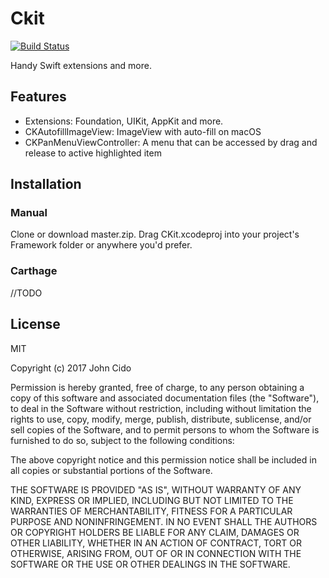# Ckit

[![Build Status](https://travis-ci.org/JohnCido/CKit.svg?branch=master)](https://travis-ci.org/JohnCido/CKit)

Handy Swift extensions and more.



## Features

- Extensions: Foundation, UIKit, AppKit and more.
- CKAutofillImageView: ImageView with auto-fill on macOS
- CKPanMenuViewController: A menu that can be accessed by drag and release to active highlighted item



## Installation

### Manual

Clone or download master.zip. Drag CKit.xcodeproj into your project's Framework folder or anywhere you'd prefer.

### Carthage

//TODO



## License

MIT

Copyright (c) 2017 John Cido

Permission is hereby granted, free of charge, to any person obtaining a copy
of this software and associated documentation files (the "Software"), to deal
in the Software without restriction, including without limitation the rights
to use, copy, modify, merge, publish, distribute, sublicense, and/or sell
copies of the Software, and to permit persons to whom the Software is
furnished to do so, subject to the following conditions:

The above copyright notice and this permission notice shall be included in all
copies or substantial portions of the Software.

THE SOFTWARE IS PROVIDED "AS IS", WITHOUT WARRANTY OF ANY KIND, EXPRESS OR
IMPLIED, INCLUDING BUT NOT LIMITED TO THE WARRANTIES OF MERCHANTABILITY,
FITNESS FOR A PARTICULAR PURPOSE AND NONINFRINGEMENT. IN NO EVENT SHALL THE
AUTHORS OR COPYRIGHT HOLDERS BE LIABLE FOR ANY CLAIM, DAMAGES OR OTHER
LIABILITY, WHETHER IN AN ACTION OF CONTRACT, TORT OR OTHERWISE, ARISING FROM,
OUT OF OR IN CONNECTION WITH THE SOFTWARE OR THE USE OR OTHER DEALINGS IN THE
SOFTWARE.